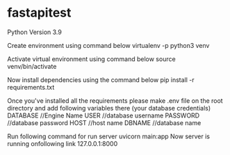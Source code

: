 # fastapitest
Python Version 3.9

Create environment using command below
virtualenv -p python3 venv

Activate virtual environment using command below
source venv/bin/activate

Now install dependencies using the command below
pip install -r requirements.txt

Once you've installed all the requirements please make .env file on the root directory and add following variables there (your database credentials)
DATABASE //Engine Name
USER //database username
PASSWORD //database password
HOST //host name
DBNAME //database name

Run following command for run server
uvicorn main:app
Now server is running onfollowing link
127.0.0.1:8000
